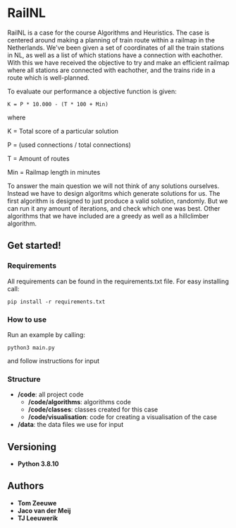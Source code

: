 # RailNL
RailNL is a case for the course Algorithms and Heuristics. The case is centered around making a planning of train route within a railmap in the Netherlands. We've been given a set of coordinates of all the train stations in NL, as well as a list of which stations have a connection with eachother. With this we have received the objective to try and make an efficient railmap where all stations are connected with eachother, and the trains ride in a route which is well-planned. 

To evaluate our performance a objective function is given: 

```
K = P * 10.000 - (T * 100 + Min)
```

where

K = Total score of a particular solution

P = (used connections / total connections)

T = Amount of routes

Min = Railmap length in minutes


To answer the main question we will not think of any solutions ourselves. Instead we have to design algoritms which generate solutions for us. The first algorithm is designed to just produce a valid solution, randomly. But we can run it any amount of iterations, and check which one was best. Other algorithms that we have included are a greedy as well as a hillclimber algorithm. 

## Get started!
### Requirements
All requirements can be found in the requirements.txt file. For easy installing call:
```
pip install -r requirements.txt
```

### How to use
Run an example by calling:
```
python3 main.py
```
and follow instructions for input

### Structure
- **/code**: all project code
  - **/code/algorithms**: algorithms code
  - **/code/classes**: classes created for this case
  - **/code/visualisation**: code for creating a visualisation of the case
- **/data**: the data files we use for input


## Versioning
* **Python 3.8.10**

## Authors
* **Tom Zeeuwe**
* **Jaco van der Meij**
* **TJ Leeuwerik**
